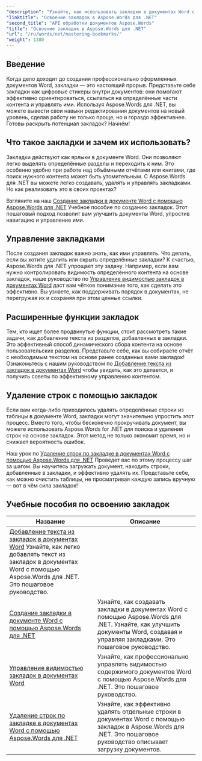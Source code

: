 ```yaml
---
"description": "Узнайте, как использовать закладки в документах Word с помощью Aspose.Words для .NET, прочитав подробные руководства. Улучшите свои навыки управления документами."
"linktitle": "Освоение закладок в Aspose.Words для .NET"
"second_title": "API обработки документов Aspose.Words"
"title": "Освоение закладок в Aspose.Words для .NET"
"url": "/ru/words/net/mastering-bookmarks/"
"weight": 1380
---
```


## Введение

Когда дело доходит до создания профессионально оформленных документов Word, закладки — это настоящий прорыв. Представьте себе закладки как цифровые стикеры внутри документов: они помогают эффективно ориентироваться, ссылаться на определённые части контента и управлять ими. Используя Aspose.Words для .NET, вы можете вывести свои навыки редактирования документов на новый уровень, сделав работу не только проще, но и гораздо эффективнее. Готовы раскрыть потенциал закладок? Начнём!

## Что такое закладки и зачем их использовать?

Закладки действуют как ярлыки в документе Word. Они позволяют легко выделять определённые разделы и переходить к ним. Это особенно удобно при работе над объёмными отчётами или книгами, где поиск нужного контента может быть утомительным. С Aspose.Words для .NET вы можете легко создавать, удалять и управлять закладками. Но как реализовать это в своих проектах?

Взгляните на наш [Создание закладки в документе Word с помощью Aspose.Words для .NET](./create-bookmark-in-word-document/) Учебное пособие по созданию закладок. Этот пошаговый подход позволит вам улучшить документы Word, упростив навигацию и управление ими.

## Управление закладками

После создания закладок важно знать, как ими управлять. Что делать, если вы хотите удалить или скрыть определённые закладки? К счастью, Aspose.Words для .NET упрощает эту задачу. Например, если вам нужно контролировать видимость определённого контента на основе закладок, наше руководство по [Управление видимостью закладок в документах Word](./manage-bookmark-visibility-word-document/) даст вам чёткое понимание того, как сделать это эффективно. Вы узнаете, как поддерживать порядок в документах, не перегружая их и сохраняя при этом ценные ссылки.

## Расширенные функции закладок

Тем, кто ищет более продвинутые функции, стоит рассмотреть такие задачи, как добавление текста из разделов, добавленных в закладки. Это эффективный способ динамического сбора контента на основе пользовательских разделов. Представьте себе, как вы собираете отчёт с необходимым текстом на основе ранее созданных вами закладок! Ознакомьтесь с нашим руководством по [Добавление текста из закладок в документах Word](./append-text-from-bookmarked-sections/) чтобы увидеть, как это делается, и получить советы по эффективному управлению контентом.

## Удаление строк с помощью закладок

Если вам когда-либо приходилось удалять определённые строки из таблицы в документе Word, закладки могут значительно упростить этот процесс. Вместо того, чтобы бесконечно прокручивать документ, вы можете использовать Aspose.Words for .NET для поиска и удаления строк на основе закладок. Этот метод не только экономит время, но и снижает вероятность ошибок. 

Наш урок по [Удаление строк по закладке в документах Word с помощью Aspose.Words для .NET](./delete-row-by-bookmark-word-documents/) Проведет вас по этому процессу шаг за шагом. Вы научитесь загружать документ, находить строки, добавленные в закладки, и эффективно удалять их. Представьте себе, как можно очистить таблицы, не просматривая каждую запись вручную — вот в чём сила закладок! 


 ## Учебные пособия по освоению закладок
| Название | Описание |
| --- | --- |
| [Добавление текста из закладок в документах Word](./append-text-from-bookmarked-sections/) Узнайте, как легко добавлять текст из закладок в документах Word с помощью Aspose.Words для .NET. Это пошаговое руководство. |
| [Создание закладки в документе Word с помощью Aspose.Words для .NET](./create-bookmark-in-word-document/) | Узнайте, как создавать закладки в документах Word с помощью Aspose.Words для .NET. Узнайте, как улучшить документы Word, создавая и управляя закладками. Это пошаговое руководство. |
| [Управление видимостью закладок в документах Word](./manage-bookmark-visibility-word-document/) | Узнайте, как профессионально управлять видимостью содержимого документов Word с помощью Aspose.Words для .NET. Это пошаговое руководство. |
| [Удаление строк по закладке в документах Word с помощью Aspose.Words для .NET](./delete-row-by-bookmark-word-documents/) | Узнайте, как эффективно удалять отдельные строки в документах Word с помощью закладок в Aspose.Words для .NET. Это пошаговое руководство описывает загрузку документов. |